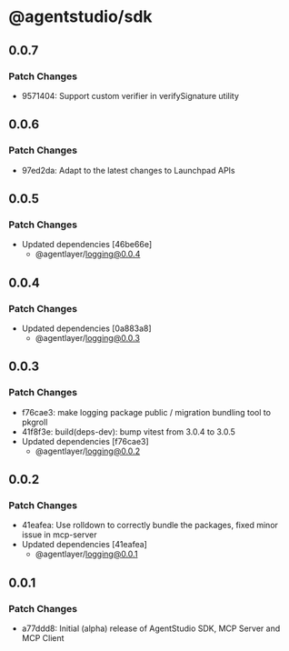 # @agentstudio/sdk

## 0.0.7

### Patch Changes

- 9571404: Support custom verifier in verifySignature utility

## 0.0.6

### Patch Changes

- 97ed2da: Adapt to the latest changes to Launchpad APIs

## 0.0.5

### Patch Changes

- Updated dependencies [46be66e]
  - @agentlayer/logging@0.0.4

## 0.0.4

### Patch Changes

- Updated dependencies [0a883a8]
  - @agentlayer/logging@0.0.3

## 0.0.3

### Patch Changes

- f76cae3: make logging package public / migration bundling tool to pkgroll
- 41f8f3e: build(deps-dev): bump vitest from 3.0.4 to 3.0.5
- Updated dependencies [f76cae3]
  - @agentlayer/logging@0.0.2

## 0.0.2

### Patch Changes

- 41eafea: Use rolldown to correctly bundle the packages, fixed minor issue in mcp-server
- Updated dependencies [41eafea]
  - @agentlayer/logging@0.0.1

## 0.0.1

### Patch Changes

- a77ddd8: Initial (alpha) release of AgentStudio SDK, MCP Server and MCP Client
